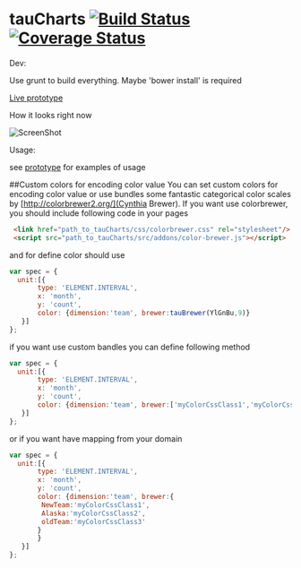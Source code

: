 tauCharts [![Build Status](https://travis-ci.org/TargetProcess/tauCharts.png?branch=master)](https://travis-ci.org/TargetProcess/tauCharts) [![Coverage Status](https://img.shields.io/coveralls/TargetProcess/tauCharts.svg)](https://coveralls.io/r/TargetProcess/tauCharts)
=========

Dev: 

Use grunt to build everything. Maybe 'bower install' is required

[Live prototype](https://targetprocess.github.io/tauCharts/)

How it looks right now

![ScreenShot](http://www.taucharts.com/images/charts.png)

Usage:

see [prototype](https://github.com/TargetProcess/tauCharts/tree/master/prototype) for examples of usage

##Custom colors for encoding color value 
You can set custom colors for encoding color value or use bundles some fantastic categorical color scales by [http://colorbrewer2.org/](Cynthia Brewer).
If you want use colorbrewer, you should include following code in your pages
```HTML
 <link href="path_to_tauCharts/css/colorbrewer.css" rel="stylesheet"/>
 <script src="path_to_tauCharts/src/addons/color-brewer.js"></script>
```
and for define color should use 
```javascript
var spec = {
  unit:[{
       type: 'ELEMENT.INTERVAL',
       x: 'month',
       y: 'count',
       color: {dimension:'team', brewer:tauBrewer(YlGnBu,9)}
   }]
};
```
if you want use custom bandles you can define following method
```javascript
var spec = {
  unit:[{
       type: 'ELEMENT.INTERVAL',
       x: 'month',
       y: 'count',
       color: {dimension:'team', brewer:['myColorCssClass1','myColorCssClass2','myColorCssClass3']}
   }]
};
```
or if you want have mapping from your domain
```javascript
var spec = {
  unit:[{
       type: 'ELEMENT.INTERVAL',
       x: 'month',
       y: 'count',
       color: {dimension:'team', brewer:{
        NewTeam:'myColorCssClass1',
        Alaska:'myColorCssClass2',
        oldTeam:'myColorCssClass3'
       }
       }
   }]
};
```

